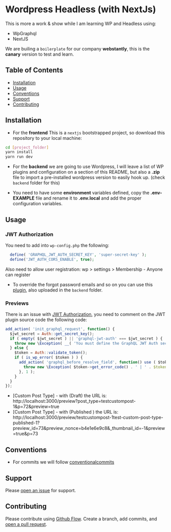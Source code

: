 # Wordpress Headless (with NextJs)

This is more a work & show while I am learning WP and Headless using:

- WpGraphql
- NextJS

We are builing a `boilerplate` for our company **webstantly**, this is the **canary** version to test and learn.

## Table of Contents

- [Installation](#installation)
- [Usage](#usage)
- [Conventions](#conventions)
- [Support](#support)
- [Contributing](#contributing)

## Installation

- For the **frontend** This is a `nextjs` bootstrapped project, so download this repository to your local machine:

```sh
cd [project_folder]
yarn install
yarn run dev
```

- For the **backend** we are going to use Wordpress, I will leave a list of WP plugins and configuration on a section of this README, but also a **.zip** file to import a pre-installed wordpress version to easily hook up. (check `backend` folder for this)

- You need to have some **environment** variables defined, copy the **.env-EXAMPLE** file and rename it to **.env.local** and add the proper configuration variables.


## Usage
### JWT Authorization

You need to add into  `wp-config.php` the following:

```php
  define( 'GRAPHQL_JWT_AUTH_SECRET_KEY', 'super-secret-key' );
  define('JWT_AUTH_CORS_ENABLE', true);
```

Also  need to allow user registration: wp > settings > Membership -  Anyone can register

- To override the forgot password emails and so on you can use this [plugin](https://github.com/carlosloureda/wbs-headless-auth-plugin), also uploaded in the `backend` folder.

### Previews
There is an issue with [JWT Authorization](https://github.com/wpengine/headless-framework/issues/191), you need to comment on the JWT plugin source code the following code:

```js
add_action( 'init_graphql_request', function() {
  $jwt_secret = Auth::get_secret_key();
  if ( empty( $jwt_secret ) || 'graphql-jwt-auth' === $jwt_secret ) {
    throw new \Exception( __( 'You must define the GraphQL JWT Auth secret to use the WPGraphQL JWT Authentication plugin.', 'graphql-jwt-auth' ) );
  } else {
    $token = Auth::validate_token();
    if ( is_wp_error( $token ) ) {
      add_action( 'graphql_before_resolve_field', function() use ( $token ) {
        throw new \Exception( $token->get_error_code() . ' | ' . $token->get_error_message() );
      }, 1 );
    }
  }
});
```

- [Custom Post Type] - with (Draft) the URL is: http://localhost:3000/preview?post_type=testcustompost-1&p=72&preview=true
- [Custom Post Type] - with (Published  ) the URL is: http://localhost:3000/preview/testcustompost-1test-custom-post-type-published-1?preview_id=73&preview_nonce=b4e1e6e9c8&_thumbnail_id=-1&preview=true&p=73


## Conventions

- For commits we will follow [conventionalcommits](https://www.conventionalcommits.org/en/v1.0.0/)

## Support

Please [open an issue](https://github.com/carlosloureda/headless-wordpress/issues/new) for support.

## Contributing

Please contribute using [Github Flow](https://guides.github.com/introduction/flow/). Create a branch, add commits, and [open a pull request](https://github.com/carlosloureda/headless-wordpress/compare/).
